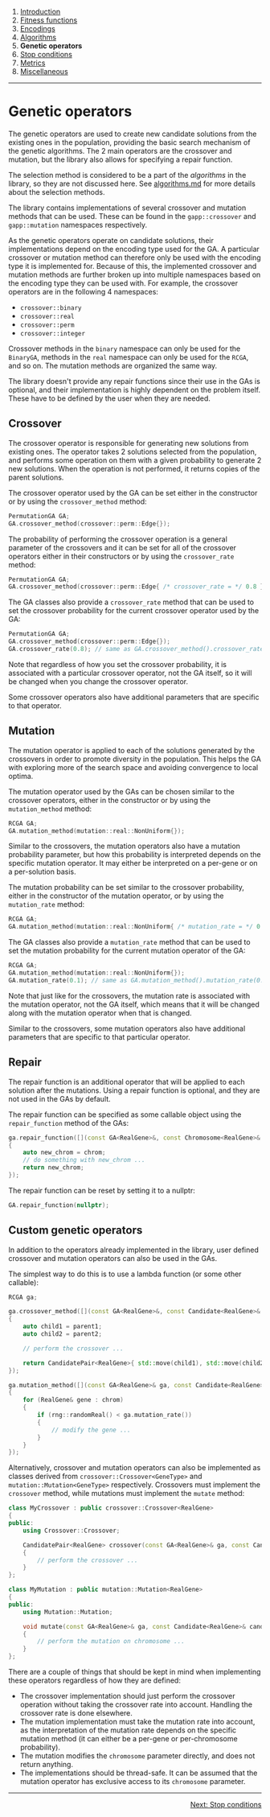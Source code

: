 ﻿
1. [Introduction](introduction.md)  
2. [Fitness functions](fitness-functions.md)  
3. [Encodings](encodings.md)  
4. [Algorithms](algorithms.md)  
5. **Genetic operators**  
6. [Stop conditions](stop-conditions.md)  
7. [Metrics](metrics.md)  
8. [Miscellaneous](miscellaneous.md)

------------------------------------------------------------------------------------------------

# Genetic operators

The genetic operators are used to create new candidate solutions from the existing
ones in the population, providing the basic search mechanism of the genetic
algorithms. The 2 main operators are the crossover and mutation, but the library
also allows for specifying a repair function.

The selection method is considered to be a part of the *algorithms* in the library,
so they are not discussed here. See [algorithms.md](algorithms.md) for more details
about the selection methods.

The library contains implementations of several crossover and mutation methods
that can be used. These can be found in the `gapp::crossover` and
`gapp::mutation` namespaces respectively.

As the genetic operators operate on candidate solutions, their implementations depend
on the encoding type used for the GA. A particular crossover or mutation method can
therefore only be used with the encoding type it is implemented for.
Because of this, the implemented crossover and mutation methods are further broken
up into multiple namespaces based on the encoding type they can be used with.
For example, the crossover operators are in the following 4 namespaces:

 - `crossover::binary`
 - `crossover::real`
 - `crossover::perm`
 - `crossover::integer`

Crossover methods in the `binary` namespace can only be used for the `BinaryGA`,
methods in the `real` namespace can only be used for the `RCGA`, and so on.
The mutation methods are organized the same way.

The library doesn't provide any repair functions since their use in the GAs
is optional, and their implementation is highly dependent on the problem itself.
These have to be defined by the user when they are needed.

## Crossover

The crossover operator is responsible for generating new solutions from existing
ones. The operator takes 2 solutions selected from the population, and performs
some operation on them with a given probability to generate 2 new solutions.
When the operation is not performed, it returns copies of the parent solutions.

The crossover operator used by the GA can be set either in the constructor or by
using the `crossover_method` method:

```cpp
PermutationGA GA;
GA.crossover_method(crossover::perm::Edge{});
```

The probability of performing the crossover operation is a general parameter
of the crossovers and it can be set for all of the crossover operators either
in their constructors or by using the `crossover_rate` method:

```cpp
PermutationGA GA;
GA.crossover_method(crossover::perm::Edge{ /* crossover_rate = */ 0.8 });
```

The GA classes also provide a `crossover_rate` method that can be used to set
the crossover probability for the current crossover operator used by the GA:

```cpp
PermutationGA GA;
GA.crossover_method(crossover::perm::Edge{});
GA.crossover_rate(0.8); // same as GA.crossover_method().crossover_rate(0.8)
```

Note that regardless of how you set the crossover probability, it is associated
with a particular crossover operator, not the GA itself, so it will be changed
when you change the crossover operator.

Some crossover operators also have additional parameters that are specific
to that operator.

## Mutation

The mutation operator is applied to each of the solutions generated by the
crossovers in order to promote diversity in the population. This helps the GA
with exploring more of the search space and avoiding convergence to local
optima.

The mutation operator used by the GAs can be chosen similar to the crossover
operators, either in the constructor or by using the `mutation_method` method:

```cpp
RCGA GA;
GA.mutation_method(mutation::real::NonUniform{});
```

Similar to the crossovers, the mutation operators also have a mutation
probability parameter, but how this probability is interpreted depends
on the specific mutation operator. It may either be interpreted on a
per-gene or on a per-solution basis.

The mutation probability can be set similar to the crossover probability, either
in the constructor of the mutation operator, or by using the `mutation_rate`
method:

```cpp
RCGA GA;
GA.mutation_method(mutation::real::NonUniform{ /* mutation_rate = */ 0.1 });
```

The GA classes also provide a `mutation_rate` method that can be used to set
the mutation probability for the current mutation operator of the GA:

```cpp
RCGA GA;
GA.mutation_method(mutation::real::NonUniform{});
GA.mutation_rate(0.1); // same as GA.mutation_method().mutation_rate(0.1)
```

Note that just like for the crossovers, the mutation rate is associated with the
mutation operator, not the GA itself, which means that it will be changed along
with the mutation operator when that is changed.

Similar to the crossovers, some mutation operators also have additional parameters
that are specific to that particular operator.

## Repair

The repair function is an additional operator that will be applied to each
solution after the mutations. Using a repair function is optional, and they are
not used in the GAs by default.

The repair function can be specified as some callable object using the `repair_function`
method of the GAs:

```cpp
ga.repair_function([](const GA<RealGene>&, const Chromosome<RealGene>& chrom)
{
    auto new_chrom = chrom;
    // do something with new_chrom ...
    return new_chrom;
});
```

The repair function can be reset by setting it to a nullptr:

```cpp
GA.repair_function(nullptr);
```

## Custom genetic operators

In addition to the operators already implemented in the library,
user defined crossover and mutation operators can also be used in the GAs.

The simplest way to do this is to use a lambda function (or some other callable):

```cpp
RCGA ga;

ga.crossover_method([](const GA<RealGene>&, const Candidate<RealGene>& parent1, const Candidate<RealGene>& parent2)
{
    auto child1 = parent1;
    auto child2 = parent2;

    // perform the crossover ...

    return CandidatePair<RealGene>{ std::move(child1), std::move(child2) };
});

ga.mutation_method([](const GA<RealGene>& ga, const Candidate<RealGene>& sol, Chromosome<RealGene>& chrom)
{
    for (RealGene& gene : chrom)
    {
        if (rng::randomReal() < ga.mutation_rate())
        {
            // modify the gene ...
        }
    }
});
```

Alternatively, crossover and mutation operators can also be implemented as
classes derived from `crossover::Crossover<GeneType>` and
`mutation::Mutation<GeneType>` respectively. Crossovers must implement the
`crossover` method, while mutations must implement the `mutate` method:

```cpp
class MyCrossover : public crossover::Crossover<RealGene>
{
public:
    using Crossover::Crossover;

    CandidatePair<RealGene> crossover(const GA<RealGene>& ga, const Candidate<RealGene>& parent1, const Candidate<RealGene>& parent2) const override
    {
        // perform the crossover ...
    }
};
```

```cpp
class MyMutation : public mutation::Mutation<RealGene>
{
public:
    using Mutation::Mutation;

    void mutate(const GA<RealGene>& ga, const Candidate<RealGene>& candidate, Chromosome<RealGene>& chromosome) const override
    {
        // perform the mutation on chromosome ...
    }
};
```

There are a couple of things that should be kept in mind when implementing these operators
regardless of how they are defined:

 - The crossover implementation should just perform the crossover operation without
   taking the crossover rate into account. Handling the crossover rate is done elsewhere.
 - The mutation implementation must take the mutation rate into account, as the
   interpretation of the mutation rate depends on the specific mutation method
   (it can either be a per-gene or per-chromosome probability).
 - The mutation modifies the `chromosome` parameter directly, and does not return anything.
 - The implementations should be thread-safe. It can be assumed that the mutation operator
   has exclusive access to its `chromosome` parameter.

------------------------------------------------------------------------------------------------

[<p align="right">Next: Stop conditions</p>](stop-conditions.md)

